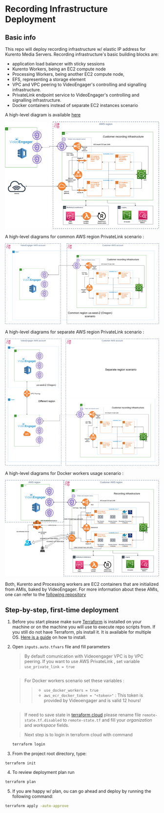 # Recording Infrastructure Deployment

## Basic info

This repo will deploy recording infrastructure w/ elastic IP address for Kurento Media Servers. Recording infrastructure's basic building blocks are:
* application load balancer with sticky sessions
* Kurento Workers, being an EC2 compute node
* Processing Workers, being another EC2 compute node,
* EFS, representing a storage element
* VPC and VPC peering to VideoEngager's controlling and signalling infrastructure.
* PrivateLink endpoint service to VideoEngager's controlling and signalling infrastructure.
* Docker containers instead of separate EC2 instances scenario

A high-level diagram is available [here](https://help.videoengager.com/hc/en-us/articles/360049346572-Recording-)

![](img/rec3.png)


A high-level diagrams for common AWS region PrivateLink scenario :

![](img/rec2.png)


A high-level diagrams for separate AWS region PrivateLink scenario :

![](img/rec1.png)


A high-level diagrams for Docker workers usage scenario :

![](img/rec4.jpg)


Both, Kurento and Processing workers are EC2 containers that are initialized from AMIs, baked by VideoEngager. For more information about these AMIs, one can refer to the [following repository](https://github.com/VideoEngager/recording-golden-amis)


## Step-by-step, first-time deployment

1. Before you start please make sure [Terraform](https://www.terraform.io) is installed on your machine or on the machine you will use to execute repo scripts from. If you still do not have Terraform, pls install it. It is available for multiple OS. [Here is a guide](https://learn.hashicorp.com/terraform/getting-started/install.html) on how to install.

2. Open ```inputs.auto.tfvars``` file and fill parameters
    > By default comunication with Videoengager VPC is by VPC peering. If you want to use AWS PrivateLink , set variable ```use_private_link = true```

    ##
    
    > For Docker workers scenario set these variables :
    >> *  ```use_docker_workers = true```
    >> *  ```aws_ecr_docker_token = "<token>"``` : This token is provided by Videoengager and is valid 12 hours! 

   ##

     > If need to save state in [terraform cloud](https://cloud.hashicorp.com/products/terraform) please rename file ```remote-state.tf.disabled``` to ```remote-state.tf``` and fill your *organization* and *workspace* fields. 
    
    > Next step is to login in terraform cloud with command
    ```bash
    terraform login
    ```

    

3. From the project root directory, type:

```bash
terraform init
```

4. To review deployment plan run

```bash
terraform plan
```

5. If you are happy w/ plan, ou can go ahead and deploy by running the following command:

```bash
terraform apply -auto-approve
```
